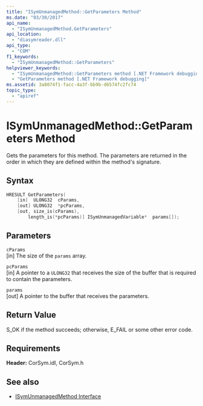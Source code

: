 ```yaml
---
title: "ISymUnmanagedMethod::GetParameters Method"
ms.date: "03/30/2017"
api_name: 
  - "ISymUnmanagedMethod.GetParameters"
api_location: 
  - "diasymreader.dll"
api_type: 
  - "COM"
f1_keywords: 
  - "ISymUnmanagedMethod::GetParameters"
helpviewer_keywords: 
  - "ISymUnmanagedMethod::GetParameters method [.NET Framework debugging]"
  - "GetParameters method [.NET Framework debugging]"
ms.assetid: 3a8074f1-facc-4a3f-bb9b-d6574fc2fc74
topic_type: 
  - "apiref"
---
```

# ISymUnmanagedMethod::GetParameters Method
Gets the parameters for this method. The parameters are returned in the order in which they are defined within the method's signature.  
  
## Syntax  
  
```cpp  
HRESULT GetParameters(  
    [in]  ULONG32  cParams,  
    [out] ULONG32  *pcParams,  
    [out, size_is(cParams),  
        length_is(*pcParams)] ISymUnmanagedVariable*  params[]);  
```  
  
## Parameters  
 `cParams`  
 [in] The size of the `params` array.  
  
 `pcParams`  
 [in] A pointer to a `ULONG32` that receives the size of the buffer that is required to contain the parameters.  
  
 `params`  
 [out] A pointer to the buffer that receives the parameters.  
  
## Return Value  
 S_OK if the method succeeds; otherwise, E_FAIL or some other error code.  
  
## Requirements  
 **Header:** CorSym.idl, CorSym.h  
  
## See also

- [ISymUnmanagedMethod Interface](../../../../docs/framework/unmanaged-api/diagnostics/isymunmanagedmethod-interface.md)
